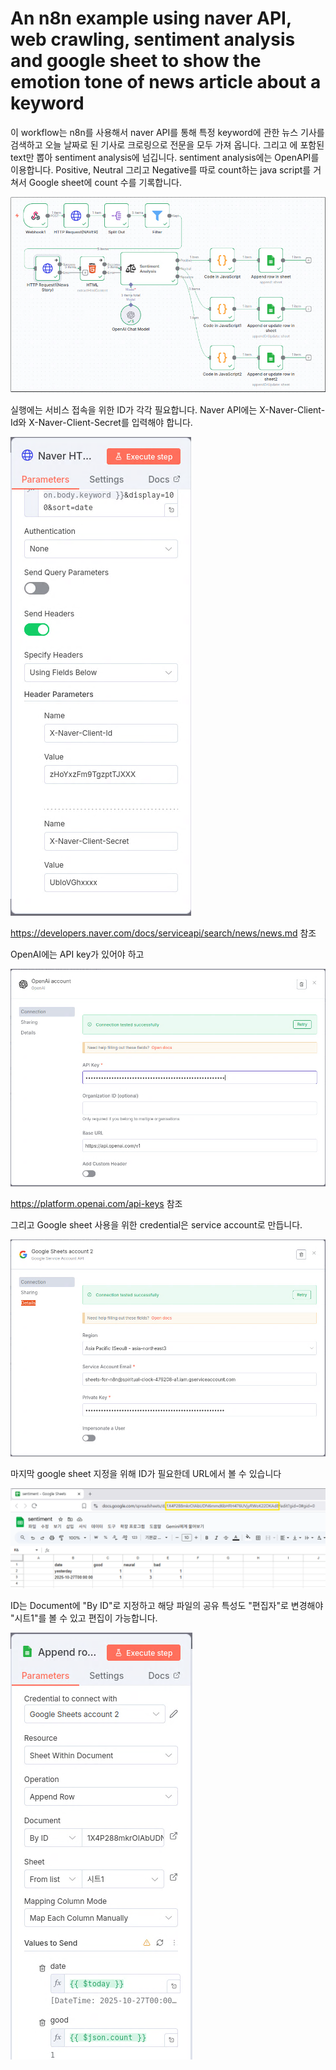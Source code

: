 # An n8n example using naver API, web crawling, sentiment analysis and google sheet to show the emotion tone of news article about a keyword

이 workflow는 n8n를 사용해서 naver API를 통해 특정 keyword에 관한 뉴스 기사를 검색하고 오늘 날짜로 된 기사로 크로링으로 전문을 모두 가져 옵니다.  그리고 <body>에 포함된 text만 뽑아 sentiment analysis에 넘깁니다. sentiment analysis에는 OpenAPI를 이용합니다. Positive, Neutral 그리고 Negative를 따로 count하는 java script를 거쳐서 Google sheet에 count 수를 기록합니다. 

![Alt text](overall.png)
  
실행에는 서비스 접속을 위한 ID가 각각 필요합니다.  Naver API에는 X-Naver-Client-Id와 X-Naver-Client-Secret를 입력해야 합니다.

![Alt text](naver.png)

https://developers.naver.com/docs/serviceapi/search/news/news.md  참조


OpenAI에는 API key가 있어야 하고 

![Alt text](openai.png)

https://platform.openai.com/api-keys  참조

그리고 Google sheet 사용을 위한 credential은 service account로 만듭니다. 

![Alt text](google.png)

마지막 google sheet 지정을 위해 ID가 필요한데 URL에서 볼 수 있습니다

![Alt text](google_sheet2.png)

ID는 Document에 "By ID"로 지정하고 해당 파일의 공유 특성도 "편집자"로 변경해야 "시트1"를 볼 수 있고 편집이 가능합니다. 

![Alt text](google_sheet.png)






